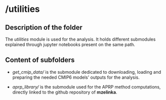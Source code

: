 # /utilities

## Description of the folder

The *utilities* module is used for the analysis. It holds different submodules explained through jupyter notebooks present on the same path. 

## Content of subfolders

- *get_cmip_data/* is the submodule dedicated to downloading, loading and preparing the needed CMIP6 models' outputs for the analysis.

- *aprp_library/* is the submodule used for the APRP method computations, directly linked to the github repository of **mzelinka**.
